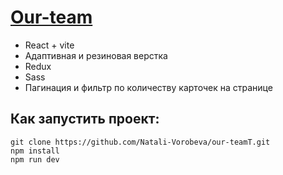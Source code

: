 # [Our-team](https://github.com/Natali-Vorobeva/our-teamT.git)

* React + vite
* Адаптивная и резиновая верстка
* Redux
* Sass
* Пагинация и фильтр по количеству карточек на странице

## Как запустить проект:
```
git clone https://github.com/Natali-Vorobeva/our-teamT.git
npm install
npm run dev
```

